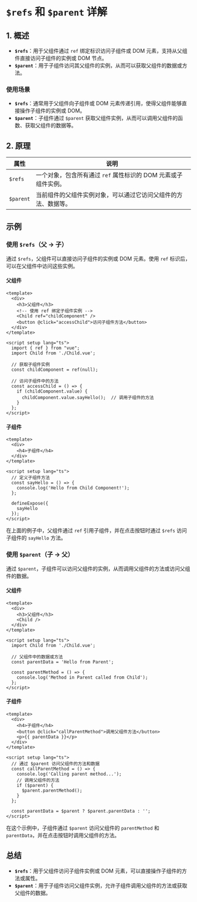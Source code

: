 # `$refs` 和 `$parent` 详解

## 1. 概述

- **`$refs`**：用于父组件通过 `ref` 绑定标识访问子组件或 DOM 元素，支持从父组件直接访问子组件的实例或 DOM 节点。
- **`$parent`**：用于子组件访问其父组件的实例，从而可以获取父组件的数据或方法。

### 使用场景

- **`$refs`**：通常用于父组件向子组件或 DOM 元素传递引用，使得父组件能够直接操作子组件的实例或 DOM。
- **`$parent`**：子组件通过 `$parent` 获取父组件实例，从而可以调用父组件的函数、获取父组件的数据等。

## 2. 原理

| 属性      | 说明                                                     |
| --------- | -------------------------------------------------------- |
| `$refs`   | 一个对象，包含所有通过 `ref` 属性标识的 DOM 元素或子组件实例。|
| `$parent` | 当前组件的父组件实例对象，可以通过它访问父组件的方法、数据等。|

## 示例

### 使用 `$refs`（父 → 子）

通过 `$refs`，父组件可以直接访问子组件的实例或 DOM 元素。使用 `ref` 标识后，可以在父组件中访问这些实例。

#### 父组件

```vue
<template>
  <div>
    <h3>父组件</h3>
    <!-- 使用 ref 绑定子组件实例 -->
    <Child ref="childComponent" />
    <button @click="accessChild">访问子组件方法</button>
  </div>
</template>

<script setup lang="ts">
  import { ref } from "vue";
  import Child from './Child.vue';
  
  // 获取子组件实例
  const childComponent = ref(null);

  // 访问子组件中的方法
  const accessChild = () => {
    if (childComponent.value) {
      childComponent.value.sayHello();  // 调用子组件的方法
    }
  };
</script>
```

#### 子组件

```vue
<template>
  <div>
    <h4>子组件</h4>
  </div>
</template>

<script setup lang="ts">
  // 定义子组件方法
  const sayHello = () => {
    console.log('Hello from Child Component!');
  };

  defineExpose({
    sayHello
  });
</script>
```

在上面的例子中，父组件通过 `ref` 引用子组件，并在点击按钮时通过 `$refs` 访问子组件的 `sayHello` 方法。

### 使用 `$parent`（子 → 父）

通过 `$parent`，子组件可以访问父组件的实例，从而调用父组件的方法或访问父组件的数据。

#### 父组件

```vue
<template>
  <div>
    <h3>父组件</h3>
    <Child />
  </div>
</template>

<script setup lang="ts">
  import Child from './Child.vue';
  
  // 父组件中的数据或方法
  const parentData = 'Hello from Parent';

  const parentMethod = () => {
    console.log('Method in Parent called from Child');
  };
</script>
```

#### 子组件

```vue
<template>
  <div>
    <h4>子组件</h4>
    <button @click="callParentMethod">调用父组件方法</button>
    <p>{{ parentData }}</p>
  </div>
</template>

<script setup lang="ts">
  // 通过 $parent 访问父组件的方法和数据
  const callParentMethod = () => {
    console.log('Calling parent method...');
    // 调用父组件的方法
    if ($parent) {
      $parent.parentMethod();
    }
  };

  const parentData = $parent ? $parent.parentData : '';
</script>
```

在这个示例中，子组件通过 `$parent` 访问父组件的 `parentMethod` 和 `parentData`，并在点击按钮时调用父组件的方法。

## 总结

- **`$refs`**：用于父组件访问子组件实例或 DOM 元素，可以直接操作子组件的方法或属性。
- **`$parent`**：用于子组件访问父组件实例，允许子组件调用父组件的方法或获取父组件的数据。